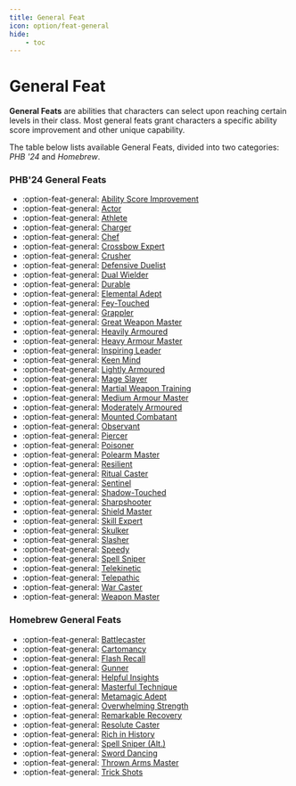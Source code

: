 ```yaml
---
title: General Feat
icon: option/feat-general
hide:
    - toc
---
```


# General Feat

**General Feats** are abilities that characters can select upon reaching certain levels in their class. Most general feats grant characters a specific ability score improvement and other unique capability.

The table below lists available General Feats, divided into two categories: *PHB '24* and *Homebrew*.

### PHB'24 General Feats

<div class="grid cards" markdown>

- :option-feat-general: [Ability Score Improvement](phb24.md#ability-score-improvement)
- :option-feat-general: [Actor](phb24.md#actor)
- :option-feat-general: [Athlete](phb24.md#athlete)
- :option-feat-general: [Charger](phb24.md#charger)
- :option-feat-general: [Chef](phb24.md#chef)
- :option-feat-general: [Crossbow Expert](phb24.md#crossbow-expert)
- :option-feat-general: [Crusher](phb24.md#crusher)
- :option-feat-general: [Defensive Duelist](phb24.md#defensive-duelist)
- :option-feat-general: [Dual Wielder](phb24.md#dual-wielder)
- :option-feat-general: [Durable](phb24.md#durable)
- :option-feat-general: [Elemental Adept](phb24.md#elemental-adept)
- :option-feat-general: [Fey-Touched](phb24.md#fey-touched)
- :option-feat-general: [Grappler](phb24.md#grappler)
- :option-feat-general: [Great Weapon Master](phb24.md#great-weapon-master)
- :option-feat-general: [Heavily Armoured](phb24.md#heavily-armoured)
- :option-feat-general: [Heavy Armour Master](phb24.md#heavy-armour-master)
- :option-feat-general: [Inspiring Leader](phb24.md#inspiring-leader)
- :option-feat-general: [Keen Mind](phb24.md#keen-mind)
- :option-feat-general: [Lightly Armoured](phb24.md#lightly-armoured)
- :option-feat-general: [Mage Slayer](phb24.md#mage-slayer)
- :option-feat-general: [Martial Weapon Training](phb24.md#martial-weapon-training)
- :option-feat-general: [Medium Armour Master](phb24.md#medium-armour-master)
- :option-feat-general: [Moderately Armoured](phb24.md#moderately-armoured)
- :option-feat-general: [Mounted Combatant](phb24.md#mounted-combatant)
- :option-feat-general: [Observant](phb24.md#observant)
- :option-feat-general: [Piercer](phb24.md#piercer)
- :option-feat-general: [Poisoner](phb24.md#poisoner)
- :option-feat-general: [Polearm Master](phb24.md#polearm-master)
- :option-feat-general: [Resilient](phb24.md#resilient)
- :option-feat-general: [Ritual Caster](phb24.md#ritual-caster)
- :option-feat-general: [Sentinel](phb24.md#sentinel)
- :option-feat-general: [Shadow-Touched](phb24.md#shadow-touched)
- :option-feat-general: [Sharpshooter](phb24.md#sharpshooter)
- :option-feat-general: [Shield Master](phb24.md#shield-master)
- :option-feat-general: [Skill Expert](phb24.md#skill-expert)
- :option-feat-general: [Skulker](phb24.md#skulker)
- :option-feat-general: [Slasher](phb24.md#slasher)
- :option-feat-general: [Speedy](phb24.md#speedy)
- :option-feat-general: [Spell Sniper](phb24.md#spell-sniper)
- :option-feat-general: [Telekinetic](phb24.md#telekinetic)
- :option-feat-general: [Telepathic](phb24.md#telepathic)
- :option-feat-general: [War Caster](phb24.md#war-caster)
- :option-feat-general: [Weapon Master](phb24.md#weapon-master)

</div>

### Homebrew General Feats

<div class="grid cards" markdown>

- :option-feat-general: [Battlecaster](hb.md#battlecaster)
- :option-feat-general: [Cartomancy](hb.md#cartomancy)
- :option-feat-general: [Flash Recall](hb.md#flash-recall)
- :option-feat-general: [Gunner](hb.md#gunner)
- :option-feat-general: [Helpful Insights](hb.md#helpful-insights)
- :option-feat-general: [Masterful Technique](hb.md#masterful-technique)
- :option-feat-general: [Metamagic Adept](hb.md#metamagic-adept)
- :option-feat-general: [Overwhelming Strength](hb.md#overwhelming-strength)
- :option-feat-general: [Remarkable Recovery](hb.md#remarkable-recovery)
- :option-feat-general: [Resolute Caster](hb.md#resolute-caster)
- :option-feat-general: [Rich in History](hb.md#rich-in-history)
- :option-feat-general: [Spell Sniper (Alt.)](hb.md#spell-sniper-alternate)
- :option-feat-general: [Sword Dancing](hb.md#sword-dancing)
- :option-feat-general: [Thrown Arms Master](hb.md#thrown-arms-master)
- :option-feat-general: [Trick Shots](hb.md#trick-shots)

</div>

